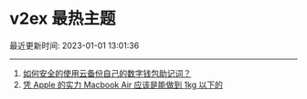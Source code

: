 # v2ex 最热主题

最近更新时间: 2023-01-01 13:01:36

--- 
1. [如何安全的使用云备份自己的数字钱包助记词？](https://www.v2ex.com/t/905861) 
2. [凭 Apple 的实力 Macbook Air 应该是能做到 1kg 以下的](https://www.v2ex.com/t/905869) 
